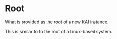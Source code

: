 # Root

What is provided as the _root_ of a new KAI instance.

This is similar to to the root of a Linux-based system.
